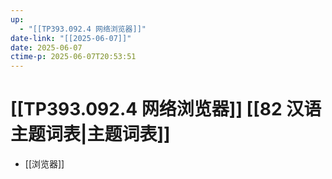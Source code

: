 ```yaml
---
up:
  - "[[TP393.092.4 网络浏览器]]"
date-link: "[[2025-06-07]]"
date: 2025-06-07
ctime-p: 2025-06-07T20:53:51
---
```


# [[TP393.092.4 网络浏览器]] [[82 汉语主题词表|主题词表]]

- [[浏览器]]
